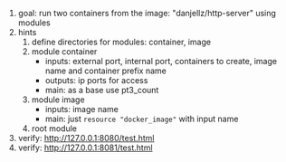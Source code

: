 1. goal: run two containers from the image: "danjellz/http-server" using modules
1. hints
    1. define directories for modules: container, image
    1. module container
        * inputs: external port, internal port, containers to create, image name and container prefix name
        * outputs: ip ports for access
        * main: as a base use pt3_count
    1. module image
        * inputs: image name
        * main: just `resource "docker_image"` with input name
    1. root module
1. verify: http://127.0.0.1:8080/test.html
1. verify: http://127.0.0.1:8081/test.html